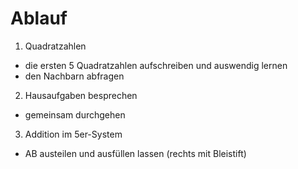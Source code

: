 Ablauf
======

1. Quadratzahlen
  - die ersten 5 Quadratzahlen aufschreiben und auswendig lernen
  - den Nachbarn abfragen

2. Hausaufgaben besprechen
  - gemeinsam durchgehen

3. Addition im 5er-System
  - AB austeilen und ausfüllen lassen (rechts mit Bleistift)
